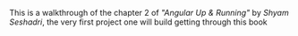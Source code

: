 This is a walkthrough of the chapter 2 of *"Angular Up & Running"* by *Shyam Seshadri*, the very first project one will build getting through this book 
